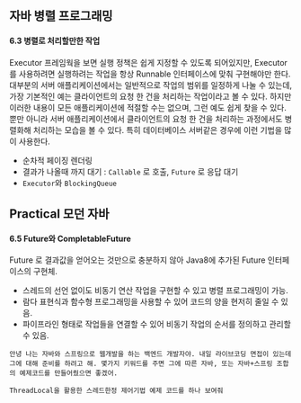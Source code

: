 ## 자바 병렬 프로그래밍

#### 6.3 병렬로 처리할만한 작업

Executor 프레임웍을 보면 실행 정책은 쉽게 지정할 수 있도록 되어있지만, Executor를 사용하려면 실행하려는 작업을 항상 Runnable 인터페이스에 맞춰 구현해야만 한다. 대부분의 서버 애플리케이션에서는 일반적으로 작업의 범위를 일정하게 나눌 수 있는데, 가장 기본적인 예는 클라이언트의 요청 한 건을 처리하는 작업이라고 볼 수 있다. 하지만 이러한 내용이 모든 애플리케이션에 적절할 수는 없으며, 그런 예도 쉽게 찾을 수 있다. 뿐만 아니라 서버 애플리케이션에서 클라이언트의 요청 한 건을 처리하는 과정에서도 병렬화해 처리하는 모습을 볼 수 있다. 특히 데이터베이스 서버같은 경우에 이런 기법을 많이 사용한다.

- 순차적 페이징 렌더링
- 결과가 나올때 까지 대기 : `Callable` 로 호출, `Future` 로 응답 대기
- `Executor`와 `BlockingQueue`

## Practical 모던 자바

#### 6.5 Future와 CompletableFuture

Future 로 결과값을 얻어오는 것만으로 충분하지 않아 Java8에 추가된 Future 인터페이스의 구현체.


- 스레드의 선언 없이도 비동기 연산 작업을 구현할 수 있고 병렬 프로그래밍이 가능.
- 람다 표현식과 함수형 프로그래밍을 사용할 수 있어 코드의 양을 현저히 줄일 수 있음.
- 파이프라인 형태로 작업들을 연결할 수 있어 비동기 작업의 순서를 정의하고 관리할 수 있음.



```
안녕 나는 자바와 스프링으로 웹개발을 하는 백엔드 개발자야. 내일 라이브코딩 면접이 있는데 그에 대해 준비를 하려고 해. 몇가지 키워드를 주면 그에 따른 자바, 또는 자바+스프링 조합의 예제코드를 만들어줬으면 좋겠어.

ThreadLocal을 활용한 스레드한정 제어기법 예제 코드를 하나 보여줘


```